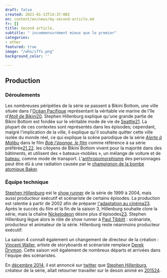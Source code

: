 ```yaml
---
draft: false
created: 2021-01-13T14:37:00Z
en: content/en/news/my-second-article.md
fr: []
title: Second article,
subtitle: " incommensurément mieux que le premier"
categories:
- other
featured: true
image: "/who/iffs.png"
background_color: ''

---
```

## Production

### Déroulements

Les nombreuses péripéties de la série se passent à Bikini Bottom, une ville située dans l'[Océan Pacifique](https://fr.wikipedia.org/wiki/Oc%C3%A9an_Pacifique "Océan Pacifique") représentant la véritable vie marine de l'île d'[Atoll de Bikini](https://fr.wikipedia.org/wiki/Atoll_de_Bikini "Atoll de Bikini")[20](https://fr.wikipedia.org/wiki/Bob_l%27%C3%A9ponge#cite_note-QSR-20). Stephen Hillenburg explique qu'une grande partie de Bikini Bottom est fondée sur le véritable mode de vie de [Seattle](https://fr.wikipedia.org/wiki/Seattle "Seattle")[21](https://fr.wikipedia.org/wiki/Bob_l%27%C3%A9ponge#cite_note-SpongeBob_SquarePants-21). La plupart de ces contextes sont représentés dans les épisodes; cependant, malgré l'implication de la ville, il explique qu'il souhaite quitter cette ville isolée du monde réel, ce qui explique la scène parodique de la série [_Alerte à Malibu_](https://fr.wikipedia.org/wiki/Alerte_%C3%A0_Malibu "Alerte à Malibu") dans le film [_Bob l'éponge, le film_](https://fr.wikipedia.org/wiki/Bob_l%27%C3%A9ponge,_le_film "Bob l'éponge, le film") comme référence à sa série préférée[21](https://fr.wikipedia.org/wiki/Bob_l%27%C3%A9ponge#cite_note-SpongeBob_SquarePants-21),[22](https://fr.wikipedia.org/wiki/Bob_l%27%C3%A9ponge#cite_note-Exposed-22). les citoyens de Bikini Bottom vivent pour la majorité dans des bâtiments, et utilisent des « bateaux-mobiles », un mélange de voiture et de [bateau](https://fr.wikipedia.org/wiki/Bateau "Bateau"), comme mode de transport. L'[anthropomorphisme](https://fr.wikipedia.org/wiki/Anthropomorphisme "Anthropomorphisme") des personnages peut être dû à une radiation causée par le [champignon de la bombe atomique Baker](https://fr.wikipedia.org/wiki/Op%C3%A9ration_Crossroads "Opération Crossroads").

### Équipe technique

[Stephen Hillenburg](https://fr.wikipedia.org/wiki/Stephen_Hillenburg "Stephen Hillenburg") est le [show runner](https://fr.wikipedia.org/wiki/Show_runner "Show runner") de la série de 1999 à 2004, mais aussi producteur exécutif et scénariste de certains épisodes. La production est ralentie à partir de 2002 afin de préparer [l'adaptation au cinéma](https://fr.wikipedia.org/wiki/Bob_l%27%C3%A9ponge,_le_film "Bob l'éponge, le film")[23](https://fr.wikipedia.org/wiki/Bob_l%27%C3%A9ponge#cite_note-ref-1-23). Après le succès du film et la fin de la saison 3, Hillenburg souhaite clore la série, mais la chaîne [Nickelodeon](https://fr.wikipedia.org/wiki/Nickelodeon_(cha%C3%AEne_de_t%C3%A9l%C3%A9vision) "Nickelodeon (chaîne de télévision)") désire plus d'épisodes[23](https://fr.wikipedia.org/wiki/Bob_l%27%C3%A9ponge#cite_note-ref-1-23). Stephen Hillenburg lègue alors le rôle de show runner à [Paul Tibbitt](https://fr.wikipedia.org/wiki/Paul_Tibbitt "Paul Tibbitt") : scénariste, producteur et animateur de la série. Hillenburg reste néanmoins producteur exécutif.

La saison 4 connaît également un changement de directeur de la création : [Vincent Waller](https://fr.wikipedia.org/wiki/Vincent_Waller "Vincent Waller"), artiste de storyboards et scénariste remplace [Derek Drymon](https://fr.wikipedia.org/wiki/Derek_Drymon "Derek Drymon"). Cette saison voit également de nombreux départs et arrivées dans l'équipe des scénaristes.

En [décembre 2014](https://fr.wikipedia.org/wiki/D%C3%A9cembre_2014 "Décembre 2014"), il est annoncé sur [twitter](https://fr.wikipedia.org/wiki/Twitter "Twitter") que [Stephen Hillenburg](https://fr.wikipedia.org/wiki/Stephen_Hillenburg "Stephen Hillenburg"), créateur de la série, allait retourner travailler sur le dessin animé en [2015](https://fr.wikipedia.org/wiki/2015 "2015")[24](https://fr.wikipedia.org/wiki/Bob_l%27%C3%A9ponge#cite_note-24).